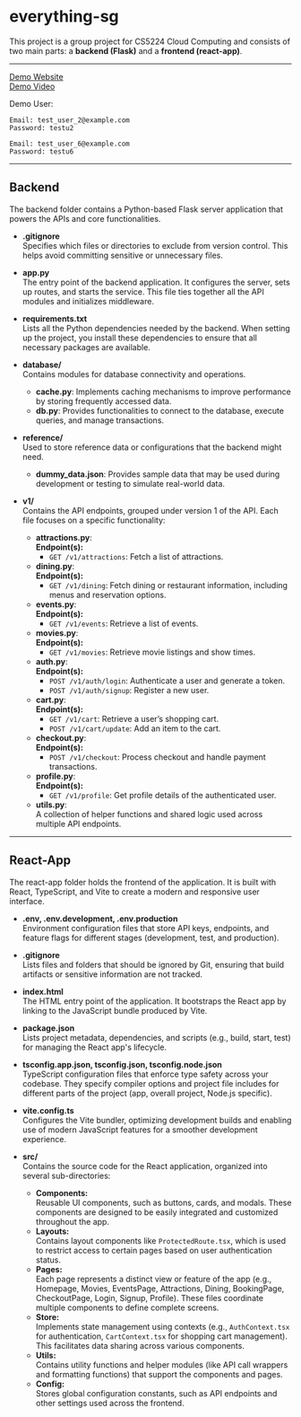 # everything-sg

This project is a group project for CS5224 Cloud Computing and consists of two main parts: a **backend (Flask)** and a **frontend (react-app)**.

---

[Demo Website](https://d3voxyqcbctkeg.cloudfront.net) <br/>
[Demo Video](https://drive.google.com/drive/folders/1S8p0TkCg4dIJN0GoDcUQapCGvo7xDv-U?usp=sharing)

Demo User:

```
Email: test_user_2@example.com
Password: testu2

Email: test_user_6@example.com
Password: testu6
```

---

## Backend

The backend folder contains a Python-based Flask server application that powers the APIs and core functionalities.

-   **.gitignore**  
    Specifies which files or directories to exclude from version control. This helps avoid committing sensitive or unnecessary files.

-   **app.py**  
    The entry point of the backend application. It configures the server, sets up routes, and starts the service. This file ties together all the API modules and initializes middleware.

-   **requirements.txt**  
    Lists all the Python dependencies needed by the backend. When setting up the project, you install these dependencies to ensure that all necessary packages are available.

-   **database/**  
    Contains modules for database connectivity and operations.

    -   **cache.py**: Implements caching mechanisms to improve performance by storing frequently accessed data.
    -   **db.py**: Provides functionalities to connect to the database, execute queries, and manage transactions.

-   **reference/**  
    Used to store reference data or configurations that the backend might need.

    -   **dummy_data.json**: Provides sample data that may be used during development or testing to simulate real-world data.

-   **v1/**  
    Contains the API endpoints, grouped under version 1 of the API. Each file focuses on a specific functionality:
    -   **attractions.py**:  
        **Endpoint(s):**
        -   `GET /v1/attractions`: Fetch a list of attractions.
    -   **dining.py**:  
        **Endpoint(s):**
        -   `GET /v1/dining`: Fetch dining or restaurant information, including menus and reservation options.
    -   **events.py**:  
        **Endpoint(s):**
        -   `GET /v1/events`: Retrieve a list of events.
    -   **movies.py**:  
        **Endpoint(s):**
        -   `GET /v1/movies`: Retrieve movie listings and show times.
    -   **auth.py**:  
        **Endpoint(s):**
        -   `POST /v1/auth/login`: Authenticate a user and generate a token.
        -   `POST /v1/auth/signup`: Register a new user.
    -   **cart.py**:  
        **Endpoint(s):**
        -   `GET /v1/cart`: Retrieve a user’s shopping cart.
        -   `POST /v1/cart/update`: Add an item to the cart.
    -   **checkout.py**:  
        **Endpoint(s):**
        -   `POST /v1/checkout`: Process checkout and handle payment transactions.
    -   **profile.py**:  
        **Endpoint(s):**
        -   `GET /v1/profile`: Get profile details of the authenticated user.
    -   **utils.py**:  
        A collection of helper functions and shared logic used across multiple API endpoints.

---

## React-App

The react-app folder holds the frontend of the application. It is built with React, TypeScript, and Vite to create a modern and responsive user interface.

-   **.env, .env.development, .env.production**  
    Environment configuration files that store API keys, endpoints, and feature flags for different stages (development, test, and production).

-   **.gitignore**  
    Lists files and folders that should be ignored by Git, ensuring that build artifacts or sensitive information are not tracked.

-   **index.html**  
    The HTML entry point of the application. It bootstraps the React app by linking to the JavaScript bundle produced by Vite.

-   **package.json**  
    Lists project metadata, dependencies, and scripts (e.g., build, start, test) for managing the React app's lifecycle.

-   **tsconfig.app.json, tsconfig.json, tsconfig.node.json**  
    TypeScript configuration files that enforce type safety across your codebase. They specify compiler options and project file includes for different parts of the project (app, overall project, Node.js specific).

-   **vite.config.ts**  
    Configures the Vite bundler, optimizing development builds and enabling use of modern JavaScript features for a smoother development experience.

-   **src/**  
    Contains the source code for the React application, organized into several sub-directories:
    -   **Components:**  
        Reusable UI components, such as buttons, cards, and modals. These components are designed to be easily integrated and customized throughout the app.
    -   **Layouts:**  
        Contains layout components like `ProtectedRoute.tsx`, which is used to restrict access to certain pages based on user authentication status.
    -   **Pages:**  
        Each page represents a distinct view or feature of the app (e.g., Homepage, Movies, EventsPage, Attractions, Dining, BookingPage, CheckoutPage, Login, Signup, Profile). These files coordinate multiple components to define complete screens.
    -   **Store:**  
        Implements state management using contexts (e.g., `AuthContext.tsx` for authentication, `CartContext.tsx` for shopping cart management). This facilitates data sharing across various components.
    -   **Utils:**  
        Contains utility functions and helper modules (like API call wrappers and formatting functions) that support the components and pages.
    -   **Config:**  
        Stores global configuration constants, such as API endpoints and other settings used across the frontend.
